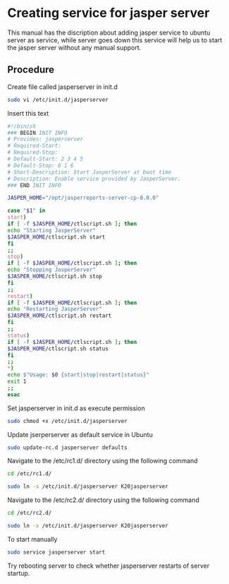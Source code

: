 
# Creating service for jasper server

This manual has the discription about adding jasper service to ubuntu server as service, while server goes down this service will help us to start the jasper server without any manual support.




## Procedure

Create file called jasperserver in init.d

```bash
sudo vi /etc/init.d/jasperserver
```
 Insert this text

 ```bash
 #!/bin/sh
### BEGIN INIT INFO
# Provides: jasperserver
# Required-Start:
# Required-Stop:
# Default-Start: 2 3 4 5
# Default-Stop: 0 1 6
# Short-Description: Start JasperServer at boot time
# Description: Enable service provided by JasperServer.
### END INIT INFO

JASPER_HOME="/opt/jasperreports-server-cp-8.0.0"

case "$1" in
start)
if [ -f $JASPER_HOME/ctlscript.sh ]; then
echo "Starting JasperServer"
$JASPER_HOME/ctlscript.sh start
fi
;;
stop)
if [ -f $JASPER_HOME/ctlscript.sh ]; then
echo "Stopping JasperServer"
$JASPER_HOME/ctlscript.sh stop
fi
;;
restart)
if [ -f $JASPER_HOME/ctlscript.sh ]; then
echo "Restarting JasperServer"
$JASPER_HOME/ctlscript.sh restart
fi
;;
status)
if [ -f $JASPER_HOME/ctlscript.sh ]; then
$JASPER_HOME/ctlscript.sh status
fi
;;
*)
echo $"Usage: $0 {start|stop|restart|status}"
exit 1
;;
esac
```

Set jasperserver in init.d as execute permission

```bash
sudo chmod +x /etc/init.d/jasperserver
```
Update jserperserver as default service in Ubuntu

```bash
sudo update-rc.d jasperserver defaults
```
Navigate to the /etc/rc1.d/ directory using the following command

```bash
cd /etc/rc1.d/
```

```bash
sudo ln -s /etc/init.d/jasperserver K20jasperserver
```

Navigate to the /etc/rc2.d/ directory using the following command

```bash 
cd /etc/rc2.d/
```
```bash
sudo ln -s /etc/init.d/jasperserver K20jasperserver
```

To start manually

```bash
sudo service jasperserver start
```

Try rebooting server to check whether jasperserver restarts of server startup.